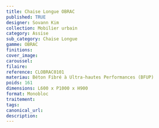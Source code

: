 ```yaml
---
title: Chaise Longue OBRAC
published: TRUE
designer: Sovann Kim
collection: Mobilier urbain
category: Assise
sub_category: Chaise Longue
gamme: OBRAC
finitions: 
cover_image: 
caroussel: 
filaire: 
reference: CLOBRAC0101
materiau: Béton Fibré à Ultra-hautes Performances (BFUP)
poids: 161
dimensions: L600 x P1000 x H900
format: Monobloc
traitement: 
tags: 
canonical_url: 
description: 
---
```

